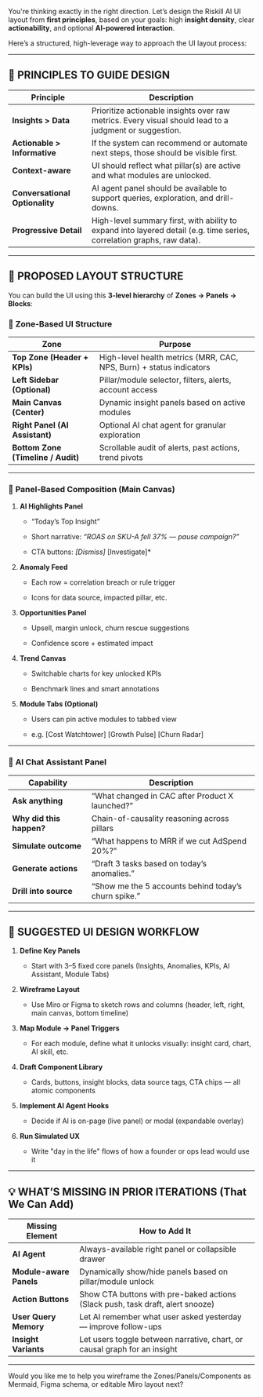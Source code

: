 You're thinking exactly in the right direction. Let’s design the Riskill AI UI layout from **first principles**, based on your goals: high **insight density**, clear **actionability**, and optional **AI-powered interaction**.

Here’s a structured, high-leverage way to approach the UI layout process:

---

## 🧭 PRINCIPLES TO GUIDE DESIGN

|Principle|Description|
|---|---|
|**Insights > Data**|Prioritize actionable insights over raw metrics. Every visual should lead to a judgment or suggestion.|
|**Actionable > Informative**|If the system can recommend or automate next steps, those should be visible first.|
|**Context-aware**|UI should reflect what pillar(s) are active and what modules are unlocked.|
|**Conversational Optionality**|AI agent panel should be available to support queries, exploration, and drill-downs.|
|**Progressive Detail**|High-level summary first, with ability to expand into layered detail (e.g. time series, correlation graphs, raw data).|

---

## 🧱 PROPOSED LAYOUT STRUCTURE

You can build the UI using this **3-level hierarchy** of **Zones → Panels → Blocks**:

### 🔲 **Zone-Based UI Structure**

|Zone|Purpose|
|---|---|
|**Top Zone (Header + KPIs)**|High-level health metrics (MRR, CAC, NPS, Burn) + status indicators|
|**Left Sidebar (Optional)**|Pillar/module selector, filters, alerts, account access|
|**Main Canvas (Center)**|Dynamic insight panels based on active modules|
|**Right Panel (AI Assistant)**|Optional AI chat agent for granular exploration|
|**Bottom Zone (Timeline / Audit)**|Scrollable audit of alerts, past actions, trend pivots|

---

### 🧩 **Panel-Based Composition (Main Canvas)**

1. **AI Highlights Panel**
    
    - “Today’s Top Insight”
        
    - Short narrative: _“ROAS on SKU-A fell 37% — pause campaign?”_
        
    - CTA buttons: _[Dismiss]_ [Investigate]*
        
2. **Anomaly Feed**
    
    - Each row = correlation breach or rule trigger
        
    - Icons for data source, impacted pillar, etc.
        
3. **Opportunities Panel**
    
    - Upsell, margin unlock, churn rescue suggestions
        
    - Confidence score + estimated impact
        
4. **Trend Canvas**
    
    - Switchable charts for key unlocked KPIs
        
    - Benchmark lines and smart annotations
        
5. **Module Tabs (Optional)**
    
    - Users can pin active modules to tabbed view
        
    - e.g. [Cost Watchtower] [Growth Pulse] [Churn Radar]
        

---

### 💬 **AI Chat Assistant Panel**

|Capability|Description|
|---|---|
|**Ask anything**|“What changed in CAC after Product X launched?”|
|**Why did this happen?**|Chain-of-causality reasoning across pillars|
|**Simulate outcome**|“What happens to MRR if we cut AdSpend 20%?”|
|**Generate actions**|“Draft 3 tasks based on today’s anomalies.”|
|**Drill into source**|“Show me the 5 accounts behind today’s churn spike.”|

---

## 🔁 SUGGESTED UI DESIGN WORKFLOW

1. **Define Key Panels**
    
    - Start with 3–5 fixed core panels (Insights, Anomalies, KPIs, AI Assistant, Module Tabs)
        
2. **Wireframe Layout**
    
    - Use Miro or Figma to sketch rows and columns (header, left, right, main canvas, bottom timeline)
        
3. **Map Module → Panel Triggers**
    
    - For each module, define what it unlocks visually: insight card, chart, AI skill, etc.
        
4. **Draft Component Library**
    
    - Cards, buttons, insight blocks, data source tags, CTA chips — all atomic components
        
5. **Implement AI Agent Hooks**
    
    - Decide if AI is on-page (live panel) or modal (expandable overlay)
        
6. **Run Simulated UX**
    
    - Write "day in the life" flows of how a founder or ops lead would use it
        

---

## 💡 WHAT’S MISSING IN PRIOR ITERATIONS (That We Can Add)

|Missing Element|How to Add It|
|---|---|
|**AI Agent**|Always-available right panel or collapsible drawer|
|**Module-aware Panels**|Dynamically show/hide panels based on pillar/module unlock|
|**Action Buttons**|Show CTA buttons with pre-baked actions (Slack push, task draft, alert snooze)|
|**User Query Memory**|Let AI remember what user asked yesterday — improve follow-ups|
|**Insight Variants**|Let users toggle between narrative, chart, or causal graph for an insight|

---

Would you like me to help you wireframe the Zones/Panels/Components as Mermaid, Figma schema, or editable Miro layout next?